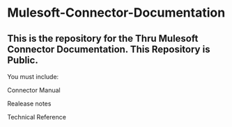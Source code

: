 # Mulesoft-Connector-Documentation

## This is the repository for the Thru Mulesoft Connector Documentation. This Repository is Public.

You must include:

Connector Manual

Realease notes

Technical Reference
